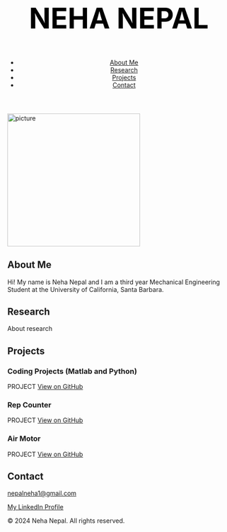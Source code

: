 <html lang="en">
<head>
  <meta charset="UTF-8">
  <meta name="viewport" content="width=device-width, initial-scale=1.0">
  <link rel="stylesheet" href="styles.css">
</head>
<body>
  <header>
    <nav>
    <h1 style="font-size: 4rem; color: #000000;">NEHA NEPAL</h1>
      <ul>
        <li><a href="#about">About Me</a></li>
        <li><a href= "#research">Research</a></li>
        <li><a href="#projects">Projects</a></li>
        <li><a href="#contact">Contact</a></li>
      </ul>
    </nav>
  </header>
  <img width="300" alt="picture" src="https://github.com/user-attachments/assets/66623dbf-6f83-4f76-a629-317a79cafd85" />
  <section id="about">
    <h2>About Me</h2>
    <p>Hi! My name is Neha Nepal and I am a third year Mechanical Engineering Student at the University of California, Santa Barbara. </p>
  </section>
  <section id="research">
    <h2>Research</h2>
    <p>About research</p>
  </section>
  <section id="projects">
    <h2>Projects</h2>
    <div class="project">
      <h3>Coding Projects (Matlab and Python)</h3>
      <p>PROJECT <a href="#" target="_blank">View on GitHub</a></p>
    </div>
    <div class="project">
      <h3>Rep Counter</h3>
      <p>PROJECT <a href="#" target="_blank">View on GitHub</a></p>
    </div>
    <div class="project">
        <h3>Air Motor</h3>
        <p>PROJECT <a href="#" target="_blank">View on GitHub</a></p>
      </div>
  </section>


  <section id="contact">
    <h2>Contact</h2>
    <p><a href="mailto:nepalneha1@gmail.com">nepalneha1@gmail.com</a></p>
    <p><a href="www.linkedin.com/in/nehanepal" target="_blank">My LinkedIn Profile</a></p>
  </section>

  <footer>
    <p>&copy; 2024 Neha Nepal. All rights reserved.</p>
  </footer>
</body>
</html>
